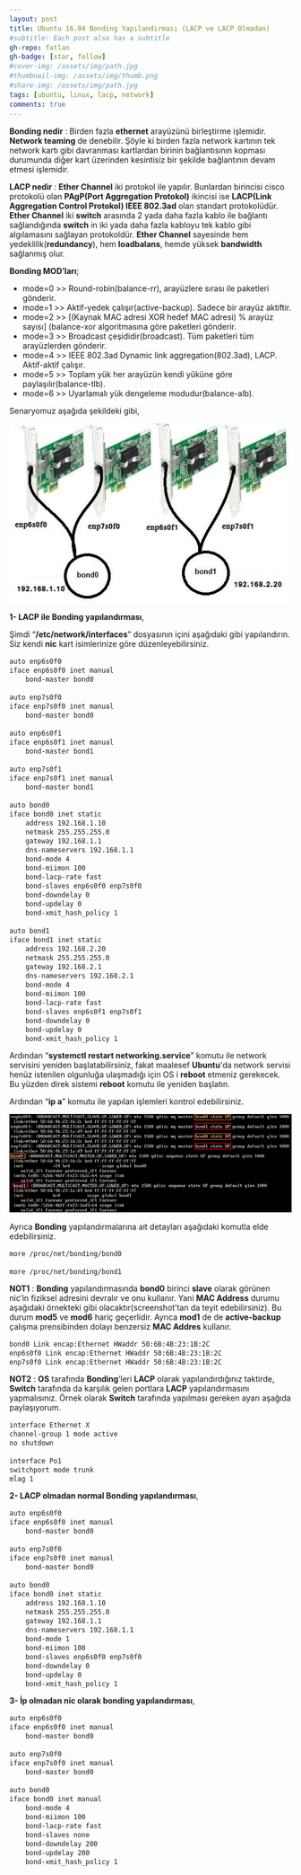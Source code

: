 ```yaml
---
layout: post
title: Ubuntu 16.04 Bonding Yapılandırması (LACP ve LACP Olmadan)
#subtitle: Each post also has a subtitle
gh-repo: fatlan
gh-badge: [star, follow]
#cover-img: /assets/img/path.jpg
#thumbnail-img: /assets/img/thumb.png
#share-img: /assets/img/path.jpg
tags: [ubuntu, linux, lacp, network]
comments: true
---
```

**Bonding nedir** : Birden fazla **ethernet** arayüzünü birleştirme işlemidir. **Network teaming** de denebilir. Şöyle ki birden fazla network kartının tek network kartı gibi davranması kartlardan birinin bağlantısının kopması durumunda diğer kart üzerinden kesintisiz bir şekilde bağlantının devam etmesi işlemidir.

**LACP nedir** : **Ether Channel** iki protokol ile yapılır. Bunlardan birincisi cisco protokolü olan **PAgP(Port Aggregation Protokol)** ikincisi ise **LACP(Link Aggregation Control Protokol) IEEE 802.3ad** olan standart protokolüdür. **Ether Channel** iki **switch** arasında 2 yada daha fazla kablo ile bağlantı sağlandığında **switch** in iki yada daha fazla kabloyu tek kablo gibi algılamasını sağlayan protokoldür. **Ether Channel** sayesinde hem yedeklilik(**redundancy**), hem **loadbalans**, hemde yüksek **bandwidth** sağlanmış olur.

**Bonding MOD’ları**;

- mode=0 >> Round-robin(balance-rr), arayüzlere sırası ile paketleri gönderir.
- mode=1 >> Aktif-yedek çalışır(active-backup). Sadece bir arayüz aktiftir.
- mode=2 >> [(Kaynak MAC adresi XOR hedef MAC adresi) % arayüz sayısı] (balance-xor algoritmasına göre paketleri gönderir.
- mode=3 >> Broadcast çeşididir(broadcast). Tüm paketleri tüm arayüzlerden gönderir.
- mode=4 >> IEEE 802.3ad Dynamic link aggregation(802.3ad), LACP. Aktif-aktif çalışır.
- mode=5 >> Toplam yük her arayüzün kendi yüküne göre paylaşılır(balance-tlb).
- mode=6 >> Uyarlamalı yük dengeleme modudur(balance-alb).

Senaryomuz aşağıda şekildeki gibi,

![Crepe](/assets/img/ubuntu16-lacp-co/ubun16-lacp-c01.png)

**1- LACP ile Bonding yapılandırması**,

Şimdi “**/etc/network/interfaces**” dosyasının içini aşağıdaki gibi yapılandırın. Siz kendi **nic** kart isimlerinize göre düzenleyebilirsiniz.

~~~
auto enp6s0f0
iface enp6s0f0 inet manual
    bond-master bond0

auto enp7s0f0
iface enp7s0f0 inet manual
    bond-master bond0

auto enp6s0f1
iface enp6s0f1 inet manual
    bond-master bond1

auto enp7s0f1
iface enp7s0f1 inet manual
    bond-master bond1

auto bond0
iface bond0 inet static
    address 192.168.1.10
    netmask 255.255.255.0
    gateway 192.168.1.1
    dns-nameservers 192.168.1.1
    bond-mode 4
    bond-miimon 100
    bond-lacp-rate fast
    bond-slaves enp6s0f0 enp7s0f0
    bond-downdelay 0
    bond-updelay 0
    bond-xmit_hash_policy 1

auto bond1
iface bond1 inet static
    address 192.168.2.20
    netmask 255.255.255.0
    gateway 192.168.2.1
    dns-nameservers 192.168.2.1
    bond-mode 4
    bond-miimon 100
    bond-lacp-rate fast
    bond-slaves enp6s0f1 enp7s0f1
    bond-downdelay 0
    bond-updelay 0
    bond-xmit_hash_policy 1
~~~

Ardından “**systemctl restart networking.service**” komutu ile network servisini yeniden başlatabilirsiniz, fakat maalesef **Ubuntu**'da network servisi henüz istenilen olgunluğa ulaşmadığı için OS i **reboot** etmeniz gerekecek. Bu yüzden direk sistemi **reboot** komutu ile yeniden başlatın.

Ardından “**ip a**” komutu ile yapılan işlemleri kontrol edebilirsiniz.

![Crepe](/assets/img/ubuntu16-lacp-co/ubun16-lacp-c02.png)

Ayrıca **Bonding** yapılandırmalarına ait detayları aşağıdaki komutla elde edebilirsiniz.

~~~
more /proc/net/bonding/bond0

more /proc/net/bonding/bond1
~~~

**NOT1** : **Bonding** yapılandırmasında **bond0** birinci **slave** olarak görünen nic’in fiziksel adresini devralır ve onu kullanır. Yani **MAC Address** durumu aşağıdaki örnekteki gibi olacaktır(screenshot’tan da teyit edebilirsiniz). Bu durum **mod5** ve **mod6** hariç geçerlidir. Ayrıca **mod1** de de **active-backup** çalışma prensibinden dolayı benzersiz **MAC Addres** kullanır.

~~~
bond0 Link encap:Ethernet HWaddr 50:6B:4B:23:1B:2C
enp6s0f0 Link encap:Ethernet HWaddr 50:6B:4B:23:1B:2C
enp7s0f0 Link encap:Ethernet HWaddr 50:6B:4B:23:1B:2C
~~~

**NOT2** : **OS** tarafında **Bonding**’leri **LACP** olarak yapılandırdığınız taktirde, **Switch** tarafında da karşılık gelen portlara **LACP** yapılandırmasını yapmalısınız. Örnek olarak **Switch** tarafında yapılması gereken ayarı aşağıda paylaşıyorum.

~~~
interface Ethernet X
channel-group 1 mode active
no shutdown

interface Po1
switchport mode trunk
mlag 1
~~~

**2- LACP olmadan normal Bonding yapılandırması**,

~~~
auto enp6s0f0
iface enp6s0f0 inet manual
    bond-master bond0

auto enp7s0f0
iface enp7s0f0 inet manual
    bond-master bond0

auto bond0
iface bond0 inet static
    address 192.168.1.10
    netmask 255.255.255.0
    gateway 192.168.1.1
    dns-nameservers 192.168.1.1
    bond-mode 1
    bond-miimon 100
    bond-slaves enp6s0f0 enp7s0f0
    bond-downdelay 0
    bond-updelay 0
    bond-xmit_hash_policy 1
~~~

**3- İp olmadan nic olarak bonding yapılandırması**,

~~~
auto enp6s0f0
iface enp6s0f0 inet manual
    bond-master bond0

auto enp7s0f0
iface enp7s0f0 inet manual
    bond-master bond0

auto bond0
iface bond0 inet manual
    bond-mode 4
    bond-miimon 100
    bond-lacp-rate fast
    bond-slaves none
    bond-downdelay 200
    bond-updelay 200
    bond-xmit_hash_policy 1
~~~